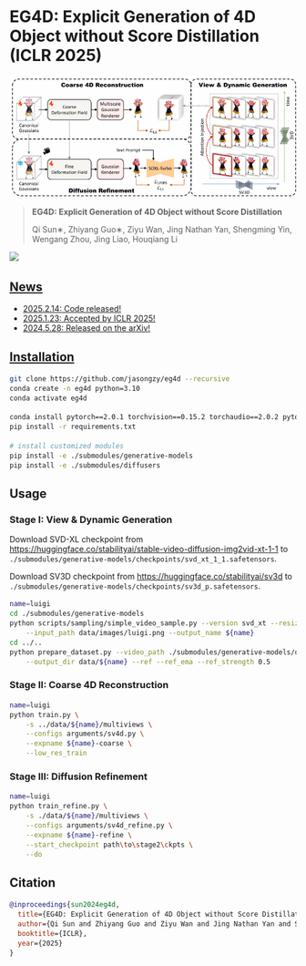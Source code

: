 # EG4D: Explicit Generation of 4D Object without Score Distillation (ICLR 2025)

![framework](./assets/framework.png)

> **EG4D: Explicit Generation of 4D Object without Score Distillation**
>
> Qi Sun∗, Zhiyang Guo∗, Ziyu Wan, Jing Nathan Yan, Shengming Yin, Wengang Zhou, Jing Liao, Houqiang Li

<a href='https://arxiv.org/abs/2405.18132v1'><img src='https://img.shields.io/badge/Paper-Arxiv-red'>

## News
+ 2025.2.14: Code released!
+ 2025.1.23: Accepted by ICLR 2025!
+ 2024.5.28: Released on the arXiv!

## Installation

```bash
git clone https://github.com/jasongzy/eg4d --recursive
conda create -n eg4d python=3.10 
conda activate eg4d

conda install pytorch==2.0.1 torchvision==0.15.2 torchaudio==2.0.2 pytorch-cuda=11.8 -c pytorch -c nvidia
pip install -r requirements.txt

# install customized modules
pip install -e ./submodules/generative-models
pip install -e ./submodules/diffusers
```

## Usage

### Stage I: View & Dynamic Generation

Download SVD-XL checkpoint from <https://huggingface.co/stabilityai/stable-video-diffusion-img2vid-xt-1-1> to `./submodules/generative-models/checkpoints/svd_xt_1_1.safetensors`.

Download SV3D checkpoint from <https://huggingface.co/stabilityai/sv3d> to `./submodules/generative-models/checkpoints/sv3d_p.safetensors`.

```bash
name=luigi
cd ./submodules/generative-models
python scripts/sampling/simple_video_sample.py --version svd_xt --resize \
    --input_path data/images/luigi.png --output_name ${name}
cd ../..
python prepare_dataset.py --video_path ./submodules/generative-models/outputs/simple_video_sample/svd_xt/${name}.mp4 \
    --output_dir data/${name} --ref --ref_ema --ref_strength 0.5
```

### Stage II: Coarse 4D Reconstruction

```bash
name=luigi
python train.py \
    -s ../data/${name}/multiviews \
    --configs arguments/sv4d.py \
    --expname ${name}-coarse \
    --low_res_train
```

### Stage III: Diffusion Refinement

```bash
name=luigi
python train_refine.py \
    -s ./data/${name}/multiviews \
    --configs arguments/sv4d_refine.py \
    --expname ${name}-refine \
    --start_checkpoint path\to\stage2\ckpts \
    --do
```

## Citation

```bibtex
@inproceedings{sun2024eg4d,
  title={EG4D: Explicit Generation of 4D Object without Score Distillation},
  author={Qi Sun and Zhiyang Guo and Ziyu Wan and Jing Nathan Yan and Shengming Yin and Wengang Zhou and Jing Liao and Houqiang Li},
  booktitle={ICLR},
  year={2025}
}